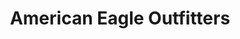 ---
title: "American Eagle Outfitters"
url: /chesapeake/american-eagle-outfitters/
shop: clothes
---